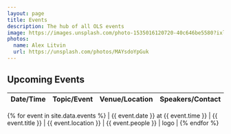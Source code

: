 ```yaml
---
layout: page
title: Events
description: The hub of all OLS events
image: https://images.unsplash.com/photo-1535016120720-40c646be5580?ixlib=rb-1.2.1&ixid=MnwxMjA3fDB8MHxwaG90by1wYWdlfHx8fGVufDB8fHx8&auto=format&fit=crop&w=1740&q=80
photos:
  name: Alex Litvin
  url: https://unsplash.com/photos/MAYsdoYpGuk
---
```


## Upcoming Events
| Date/Time | Topic/Event | Venue/Location | Speakers/Contact | Organisers |
|------|---------------------|----------------|------------------|----|
{% for event in site.data.events %}
| {{ event.date }} at {{ event.time }} | {{ event.title }} | {{ event.location }} | {{ event.people }} |  logo  |
{% endfor %}
